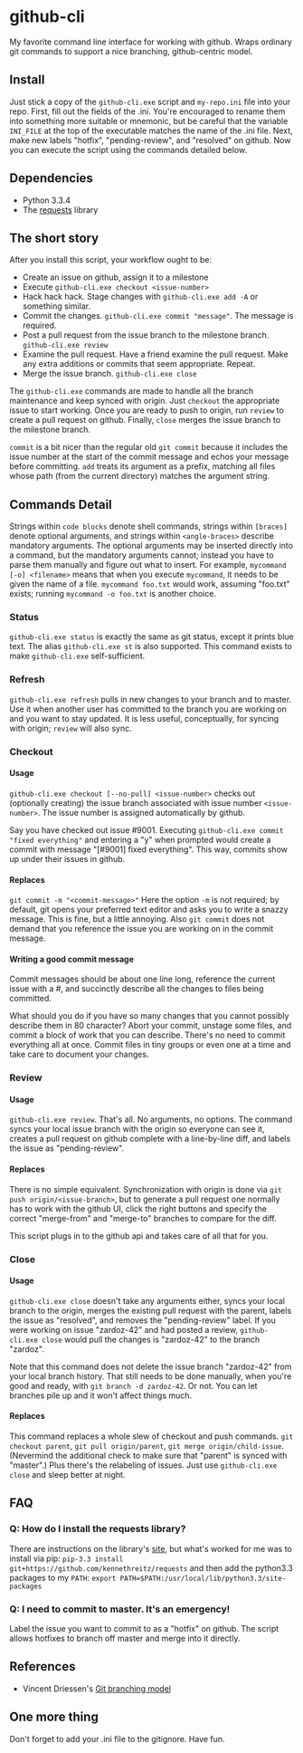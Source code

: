 # github-cli

My favorite command line interface for working with github.
Wraps ordinary git commands to support a nice branching, github-centric model.

## Install
Just stick a copy of the `github-cli.exe` script and `my-repo.ini` file into your repo.
First, fill out the fields of the .ini.
You're encouraged to rename them into something more suitable or mnemonic, but be careful that the variable `INI_FILE` at the top of the executable matches the name of the .ini file.
Next, make new labels "hotfix", "pending-review", and "resolved" on github.
Now you can execute the script using the commands detailed below.

## Dependencies

* Python 3.3.4
* The [requests](http://docs.python-requests.org/) library

## The short story
After you install this script, your workflow ought to be:
* Create an issue on github, assign it to a milestone
* Execute `github-cli.exe checkout <issue-number>`
* Hack hack hack. Stage changes with `github-cli.exe add -A` or something similar.
* Commit the changes. `github-cli.exe commit "message"`. The message is required.
* Post a pull request from the issue branch to the milestone branch. `github-cli.exe review`
* Examine the pull request. Have a friend examine the pull request. Make any extra additions or commits that seem appropriate. Repeat.
* Merge the issue branch. `github-cli.exe close`

The `github-cli.exe` commands are made to handle all the branch maintenance and keep synced with origin.
Just `checkout` the appropriate issue to start working.
Once you are ready to push to origin, run `review` to create a pull request on github.
Finally, `close` merges the issue branch to the milestone branch.

`commit` is a bit nicer than the regular old `git commit` because it includes the issue number at the start of the commit message and echos your message before committing.
`add` treats its argument as a prefix, matching all files whose path (from the current directory) matches the argument string.

## Commands Detail

Strings within `code blocks` denote shell commands, strings within `[braces]` denote optional arguments, and strings within `<angle-braces>` describe mandatory arguments.
The optional arguments may be inserted directly into a command, but the mandatory arguments cannot; instead you have to parse them manually and figure out what to insert.
For example, `mycommand [-o] <filename>` means that when you execute `mycommand`, it needs to be given the name of a file.
`mycommand foo.txt` would work, assuming "foo.txt" exists; running `mycommand -o foo.txt` is another choice.

### Status
`github-cli.exe status` is exactly the same as git status, except it prints blue text.
The alias `github-cli.exe st` is also supported.
This command exists to make `github-cli.exe` self-sufficient.

### Refresh
`github-cli.exe refresh` pulls in new changes to your branch and to master.
Use it when another user has committed to the branch you are working on and you want to stay updated.
It is less useful, conceptually, for syncing with origin; `review` will also sync.

### Checkout
#### Usage
`github-cli.exe checkout [--no-pull] <issue-number>` checks out (optionally creating) the issue branch associated with issue number `<issue-number>`.
The issue number is assigned automatically by github.

Say you have checked out issue #9001.
Executing `github-cli.exe commit "fixed everything"` and entering a "y" when prompted would create a commit with message "[#9001] fixed everything".
This way, commits show up under their issues in github.

#### Replaces
`git commit -m "<commit-message>"` Here the option `-m` is not required; by default, git opens your preferred text editor and asks you to write a snazzy message.
This is fine, but a little annoying.
Also `git commit` does not demand that you reference the issue you are working on in the commit message.

#### Writing a good commit message
Commit messages should be about one line long, reference the current issue with a #<issue-number>, and succinctly describe all the changes to files being committed.

What should you do if you have so many changes that you cannot possibly describe them in 80 character? Abort your commit, unstage some files, and commit a block of work that you can describe.
There's no need to commit everything all at once.
Commit files in tiny groups or even one at a time and take care to document your changes.

### Review
#### Usage
`github-cli.exe review`.
That's all.
No arguments, no options.
The command syncs your local issue branch with the origin so everyone can see it, creates a pull request on github complete with a line-by-line diff, and labels the issue as "pending-review".

#### Replaces
There is no simple equivalent.
Synchronization with origin is done via `git push origin/<issue-branch>`, but to generate a pull request one normally has to work with the github UI, click the right buttons and specify the correct "merge-from" and "merge-to" branches to compare for the diff.

This script plugs in to the github api and takes care of all that for you.

### Close
#### Usage
`github-cli.exe close` doesn't take any arguments either, syncs your local branch to the origin, merges the existing pull request with the parent, labels the issue as "resolved", and removes the "pending-review" label.
If you were working on issue "zardoz-42" and had posted a review, `github-cli.exe close` would pull the changes is "zardoz-42" to the branch "zardoz". 

Note that this command does not delete the issue branch "zardoz-42" from your local branch history.
That still needs to be done manually, when you're good and ready, with `git branch -d zardoz-42`.
Or not.
You can let branches pile up and it won't affect things much.

#### Replaces
This command replaces a whole slew of checkout and push commands.
`git checkout parent`, `git pull origin/parent`, `git merge origin/child-issue`.
(Nevermind the additional check to make sure that "parent" is synced with "master".)
Plus there's the relabeling of issues.
Just use `github-cli.exe close` and sleep better at night.

## FAQ

### Q: How do I install the requests library?

There are instructions on the library's [site](http://docs.python-requests.org/), but what's worked for me was to install via pip:
```pip-3.3 install git+https://github.com/kennethreitz/requests```
and then add the python3.3 packages to my `PATH`:
```export PATH=$PATH:/usr/local/lib/python3.3/site-packages```

### Q: I need to commit to master. It's an emergency!

Label the issue you want to commit to as a "hotfix" on github.
The script allows hotfixes to branch off master and merge into it directly.

## References
* Vincent Driessen's [Git branching model](http://nvie.com/posts/a-successful-git-branching-model/)

## One more thing
Don't forget to add your .ini file to the gitignore. Have fun.
<!-- Ben Greenman 2014-02-14 -->


